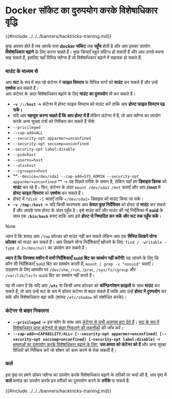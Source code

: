 # Docker सॉकेट का दुरुपयोग करके विशेषाधिकार वृद्धि

{{#include ../../../banners/hacktricks-training.md}}

कुछ अवसर होते हैं जब आपके पास **docker सॉकेट** तक **पहुँच** होती है और आप इसका उपयोग **विशेषाधिकार बढ़ाने** के लिए करना चाहते हैं। कुछ क्रियाएँ बहुत संदिग्ध हो सकती हैं और आप उनसे बचना चाह सकते हैं, इसलिए यहाँ विभिन्न फ्लैग्स हैं जो विशेषाधिकार बढ़ाने में सहायक हो सकते हैं:

### माउंट के माध्यम से

आप **रूट** के रूप में चल रहे कंटेनर में **फाइल सिस्टम** के विभिन्न भागों को **माउंट** कर सकते हैं और उन्हें **एक्सेस** कर सकते हैं।\
आप कंटेनर के अंदर विशेषाधिकार बढ़ाने के लिए **माउंट का दुरुपयोग** भी कर सकते हैं।

- **`-v /:/host`** -> कंटेनर में होस्ट फाइल सिस्टम को माउंट करें ताकि आप **होस्ट फाइल सिस्टम पढ़ सकें।**
- यदि आप **महसूस करना चाहते हैं कि आप होस्ट में हैं** लेकिन कंटेनर में हैं, तो आप फ्लैग्स का उपयोग करके अन्य सुरक्षा तंत्रों को निष्क्रिय कर सकते हैं जैसे:
- `--privileged`
- `--cap-add=ALL`
- `--security-opt apparmor=unconfined`
- `--security-opt seccomp=unconfined`
- `-security-opt label:disable`
- `--pid=host`
- `--userns=host`
- `--uts=host`
- `--cgroupns=host`
- \*\*`--device=/dev/sda1 --cap-add=SYS_ADMIN --security-opt apparmor=unconfined` \*\* -> यह पिछले तरीके के समान है, लेकिन यहाँ हम **डिवाइस डिस्क** को **माउंट** कर रहे हैं। फिर, कंटेनर के अंदर `mount /dev/sda1 /mnt` चलाएँ और आप **/mnt** में **होस्ट फाइल सिस्टम** को **एक्सेस** कर सकते हैं।
- होस्ट में `fdisk -l` चलाएँ ताकि `</dev/sda1>` डिवाइस को माउंट किया जा सके।
- **`-v /tmp:/host`** -> यदि किसी कारणवश आप **केवल कुछ निर्देशिका** को होस्ट से **माउंट** कर सकते हैं और आपके पास होस्ट के अंदर पहुँच है। इसे माउंट करें और माउंट की गई निर्देशिका में **suid** के साथ एक **`/bin/bash`** बनाएं ताकि आप इसे **होस्ट से निष्पादित कर सकें और रूट तक पहुँच सकें**।

> [!NOTE]
> ध्यान दें कि शायद आप `/tmp` फ़ोल्डर को माउंट नहीं कर सकते लेकिन आप एक **विभिन्न लिखने योग्य फ़ोल्डर** को माउंट कर सकते हैं। आप लिखने योग्य निर्देशिकाएँ खोजने के लिए: `find / -writable -type d 2>/dev/null` का उपयोग कर सकते हैं।
>
> **ध्यान दें कि लिनक्स मशीन में सभी निर्देशिकाएँ suid बिट का समर्थन नहीं करेंगी!** यह जांचने के लिए कि कौन सी निर्देशिकाएँ suid बिट का समर्थन करती हैं, `mount | grep -v "nosuid"` चलाएँ। उदाहरण के लिए आमतौर पर `/dev/shm`, `/run`, `/proc`, `/sys/fs/cgroup` और `/var/lib/lxcfs` suid बिट का समर्थन नहीं करते हैं।
>
> यह भी ध्यान दें कि यदि आप **`/etc`** या किसी अन्य फ़ोल्डर को **कॉन्फ़िगरेशन फ़ाइलों** के साथ **माउंट** कर सकते हैं, तो आप उन्हें रूट के रूप में डॉकर कंटेनर से बदल सकते हैं ताकि आप उन्हें **होस्ट में दुरुपयोग** कर सकें और विशेषाधिकार बढ़ा सकें (शायद `/etc/shadow` को संशोधित करके)।

### कंटेनर से बाहर निकलना

- **`--privileged`** -> इस फ्लैग के साथ आप [कंटेनर से सभी अलगाव हटा देते हैं](docker-privileged.md#what-affects)। [रूट के रूप में विशेषाधिकार प्राप्त कंटेनरों से बाहर निकलने की तकनीकों](docker-breakout-privilege-escalation/#automatic-enumeration-and-escape) की जाँच करें।
- **`--cap-add=<CAPABILITY/ALL> [--security-opt apparmor=unconfined] [--security-opt seccomp=unconfined] [-security-opt label:disable]`** -> [क्षमताओं का दुरुपयोग करके विशेषाधिकार बढ़ाने के लिए](../linux-capabilities.md), **उस क्षमता को कंटेनर को दें** और अन्य सुरक्षा विधियों को निष्क्रिय करें जो शोषण को काम करने से रोक सकती हैं।

### कर्ल

इस पृष्ठ पर हमने डॉकर फ्लैग्स का उपयोग करके विशेषाधिकार बढ़ाने के तरीकों पर चर्चा की है, आप पृष्ठ में **कर्ल** कमांड का उपयोग करके इन तरीकों का दुरुपयोग करने के **तरीके** पा सकते हैं:

{{#include ../../../banners/hacktricks-training.md}}
